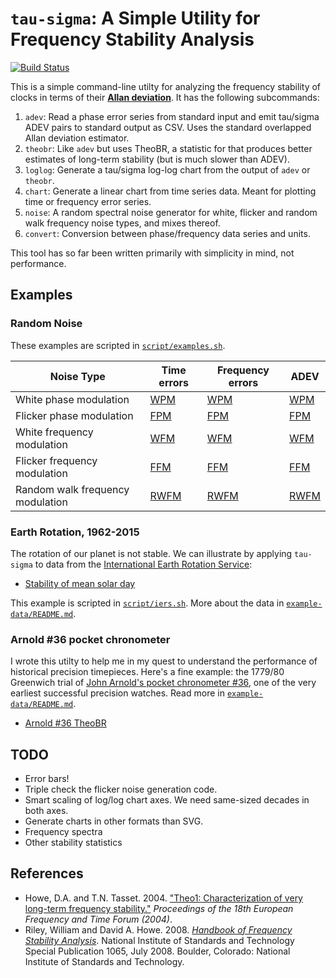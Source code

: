 # `tau-sigma`: A Simple Utility for Frequency Stability Analysis

[![Build Status](https://travis-ci.org/sacundim/tau-sigma.svg?branch=master)](https://travis-ci.org/sacundim/tau-sigma)

This is a simple command-line utilty for analyzing the frequency
stability of clocks in terms of their
[**Allan deviation**](http://en.wikipedia.org/wiki/Allan_variance).
It has the following subcommands:

1. `adev`: Read a phase error series from standard input and emit
   tau/sigma ADEV pairs to standard output as CSV.  Uses the standard
   overlapped Allan deviation estimator.
2. `theobr`: Like `adev` but uses TheoBR, a statistic for that
   produces better estimates of long-term stability (but is much
   slower than ADEV).
3. `loglog`: Generate a tau/sigma log-log chart from the output of
   `adev` or `theobr`.
4. `chart`: Generate a linear chart from time series data.  Meant for
   plotting time or frequency error series.
5. `noise`: A random spectral noise generator for white, flicker and
   random walk frequency noise types, and mixes thereof.
6. `convert`: Conversion between phase/frequency data series and units.

This tool has so far been written primarily with simplicity in mind,
not performance.


## Examples

### Random Noise

These examples are scripted in [`script/examples.sh`](script/examples.sh).

Noise Type                       | Time errors                   | Frequency errors                  | ADEV
---------------------------------|-------------------------------|-----------------------------------|------------------------------
White phase modulation           | [WPM](images/wpm_phase.svg)   | [WPM](images/wpm_frequency.svg)   | [WPM](images/wpm_adev.svg)
Flicker phase modulation         | [FPM](images/fpm_phase.svg)   | [FPM](images/fpm_frequency.svg)   | [FPM](images/fpm_adev.svg)
White frequency modulation       | [WFM](images/wfm_phase.svg)   | [WFM](images/wfm_frequency.svg)   | [WFM](images/wfm_adev.svg)
Flicker frequency modulation     | [FFM](images/ffm_phase.svg)   | [FFM](images/ffm_frequency.svg)   | [FFM](images/ffm_adev.svg)
Random walk frequency modulation | [RWFM](images/rwfm_phase.svg) | [RWFM](images/rwfm_frequency.svg) | [RWFM](images/rwfm_adev.svg)



### Earth Rotation, 1962-2015

The rotation of our planet is not stable.  We can illustrate by
applying `tau-sigma` to data from the
[International Earth Rotation Service](http://www.iers.org/IERS/EN/Home/home_node.html):

* [Stability of mean solar day](../images/earth-1960-2015.svg)

This example is scripted in [`script/iers.sh`](script/iers.sh).  More
about the data in [`example-data/README.md`](example-data/README.md).


### Arnold #36 pocket chronometer

I wrote this utilty to help me in my quest to understand the
performance of historical precision timepieces.  Here's a fine
example: the 1779/80 Greenwich trial of
[John Arnold's pocket chronometer #36](http://collections.rmg.co.uk/collections/objects/207131.html),
one of the very earliest successful precision watches.  Read more in
[`example-data/README.md`](example-data/README.md).

* [Arnold #36 TheoBR](images/arnold36_theobr.svg)


## TODO

* Error bars!
* Triple check the flicker noise generation code.
* Smart scaling of log/log chart axes.  We need same-sized decades in
  both axes.
* Generate charts in other formats than SVG.
* Frequency spectra
* Other stability statistics


## References

* Howe, D.A. and T.N. Tasset.  2004.
  ["Theo1: Characterization of very long-term frequency stability."](http://tf.nist.gov/timefreq/general/pdf/1990.pdf)
  *Proceedings of the 18th European Frequency and Time Forum (2004)*.
* Riley, William and David A. Howe.  2008.
  [*Handbook of Frequency Stability Analysis*](http://tf.nist.gov/general/pdf/2220.pdf).
  National Institute of Standards and Technology Special Publication
  1065, July 2008. Boulder, Colorado: National Institute of Standards
  and Technology.
